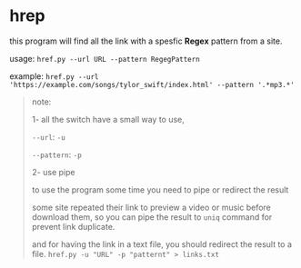 # hrep

this program will find all the link with a spesfic __Regex__ pattern from a site.




usage:
	`href.py --url URL --pattern RegegPattern`
	
example:
	`href.py --url 'https://example.com/songs/tylor_swift/index.html' --pattern '.*mp3.*'`


> note:
> 
> 1- all the switch have a small way to use,
>
> `--url`: `-u`
>
> `--pattern`: `-p`
>
> 2- use pipe
>
> to use the program some time you need to pipe or redirect the result
>
> some site repeated their link to preview a video or music before download them, so you can pipe the result to `uniq` command for prevent link duplicate.
>
> and for having the link in a text file, you should redirect the result to a file. `href.py -u "URL" -p "patternt" > links.txt`
